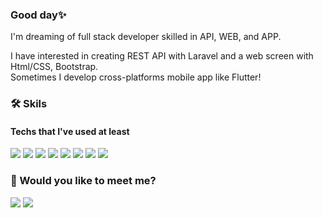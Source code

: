 
### Good day✨  
I'm dreaming of full stack developer skilled in API, WEB, and APP.

I have interested in creating REST API with Laravel and a web screen with Html/CSS, Bootstrap.<br>
Sometimes I develop cross-platforms mobile app like Flutter!

### 🛠 Skils

#### Techs that I've used at least 

<a href="#"><img src="https://img.shields.io/badge/PHP-777BB4?style=flat-square&logo=PHP&logoColor=white"/></a>
<a href="#"><img src="https://img.shields.io/badge/Laravel-FF2D20?style=flat-square&logo=Laravel&logoColor=white"/></a>
<a href="#"><img src="https://img.shields.io/badge/HTML5-E34F26?style=flat-square&logo=HTML5&logoColor=white"/></a>
<a href="#"><img src="https://img.shields.io/badge/CSS3-1572B6?style=flat-square&logo=CSS3&logoColor=white"/></a>
<a href="#"><img src="https://img.shields.io/badge/Bootstrap-7952B3?style=flat-square&logo=Bootstrap&logoColor=white"/></a>
<a href="#"><img src="https://img.shields.io/badge/JavaScript-F7DF1E?style=flat-square&logo=JavaScript&logoColor=white"/></a>
<a href="#"><img src="https://img.shields.io/badge/MySQL-4479A1?style=flat-square&logo=MySQL&logoColor=white"/></a>
<a href="#"><img src="https://img.shields.io/badge/Flutter-02569B?style=flat-square&logo=Flutter&logoColor=white"/></a>

### 🌱 Would you like to meet me?
<a href="https://blog.cowkite.com/" rel="nofollow">
<a href="https://ohmyo.net/" rel="nofollow"><img src="https://camo.githubusercontent.com/fa52fe1a3570da3b49d7d1a12297353d798f8f2a71c0c6499300f0755eb9c90b/68747470733a2f2f696d672e736869656c64732e696f2f62616467652f546563685f426c6f672d4444304237383f7374796c653d666c61742d737175617265266c6f676f3d47697448756225323053706f6e736f7273266c6f676f436f6c6f723d7768697465" data-canonical-src="https://img.shields.io/badge/Tech_Blog-DD0B78?style=flat-square&amp;logo=GitHub%20Sponsors&amp;logoColor=white" style="max-width: 100%;"></a>
<a href="https://mail.google.com/"><img src="https://img.shields.io/badge/Gmail-EA4335?style=flat-square&logo=Gmail&logoColor=white"/></a>&nbsp 
  
<!-- ### ✍️ BAEKJOON -->
<!-- [![Solved.ac Profile](http://mazassumnida.wtf/api/v2/generate_badge?boj=ohmyo)](https://solved.ac/ohmyo/) -->



<!--
**ohmyo/ohmyo** is a ✨ _special_ ✨ repository because its `README.md` (this file) appears on your GitHub profile.

Here are some ideas to get you started:

- 🔭 I’m currently working on ...
- 🌱 I’m currently learning ...
- 👯 I’m looking to collaborate on ...
- 🤔 I’m looking for help with ...
- 💬 Ask me about ...
- 📫 How to reach me: ...
- 😄 Pronouns: ...
- ⚡ Fun fact: ...
-->
